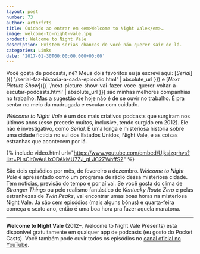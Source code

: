 ```yaml
---
layout: post
number: 73
author: arthrfrts
title: Cuidado ao entrar em <em>Welcome to Night Vale</em>…
image: welcome-to-night-vale.jpg
product: Welcome to Night Vale
description: Existem sérias chances de você não querer sair de lá.
categories: Links
date: '2017-01-30T00:00:00.000+00:00'
---
```


Você gosta de podcasts, né? Meus dois favoritos eu já escrevi aqui: [_Serial_]({{ '/serial-faz-historia-a-cada-episodio.html' | absolute_url }}) e [_Next Picture Show_]({{ '/next-picture-show-vai-fazer-voce-querer-voltar-a-escutar-podcasts.html' | absolute_url }}) são minhas melhores companhias no trabalho. Mas a sugestão de hoje não é de se ouvir no trabalho. É pra sentar no meio da madrugada e escutar com cuidado.

_Welcome to Night Vale_ é um dos mais criativos podcasts que surgiram nos últimos anos (esse precede muitos, inclusive, tendo surgido em 2012). Ele não é investigativo, como _Serial_. É uma longa e misteriosa história sobre uma cidade fictícia no sul dos Estados Unidos, Night Vale, e as coisas estranhas que acontecem por lá.

{% include video.html url="https://www.youtube.com/embed/Ujksjzqrhys?list=PLsCIt0vAuUxODAkMU7ZJ_gLJC2ZWnffS2" %}

São dois episódios por mês, de fevereiro a dezembro. _Welcome to Night Vale_ é apresentado como um programa de rádio dessa misteriosa cidade. Tem notícias, previsão do tempo e por aí vai. Se você gosta do clima de _Stranger Things_ ou pelo realismo fantástico de _Kentucky Route Zero_ e pelas estranhezas de _Twin Peaks_, vai encontrar umas boas horas na misteriosa Night Vale. Já são cem episódios (mais alguns bônus) e quarta-feira começa o sexto ano, então é uma boa hora pra fazer aquela maratona.

---

**Welcome to Night Vale** (2012–, Welcome to Night Vale Presents) está disponível gratuitamente em qualquer app de podcasts (eu gosto do Pocket Casts). Você também pode ouvir todos os episódios no [canal oficial no YouTube](https://www.youtube.com/user/WelcometoNightVale).
